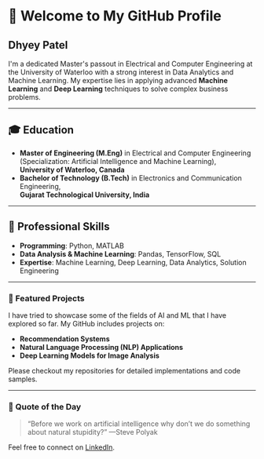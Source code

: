 # 👋 Welcome to My GitHub Profile

## Dhyey Patel 

I'm a dedicated Master's passout in Electrical and Computer Engineering at the University of Waterloo with a strong interest in Data Analytics and Machine Learning. My expertise lies in applying advanced **Machine Learning** and **Deep Learning** techniques to solve complex business problems.

---

## 🎓 Education

- **Master of Engineering (M.Eng)** in Electrical and Computer Engineering (Specialization: Artificial Intelligence and Machine Learning),\
  **University of Waterloo, Canada**
- **Bachelor of Technology (B.Tech)** in Electronics and Communication Engineering,\
  **Gujarat Technological University, India**

---

## 💼 Professional Skills

- **Programming**: Python, MATLAB
- **Data Analysis & Machine Learning**: Pandas, TensorFlow, SQL
- **Expertise**: Machine Learning, Deep Learning, Data Analytics, Solution Engineering

---

### 📂 Featured Projects

I have tried to showcase some of the fields of AI and ML that I have explored so far. My GitHub includes projects on:
- **Recommendation Systems**
- **Natural Language Processing (NLP) Applications**
- **Deep Learning Models for Image Analysis**

Please checkout my repositories for detailed implementations and code samples.

---

### 💬 Quote of the Day
<!--START_SECTION:quote-->
> “Before we work on artificial intelligence why don’t we do something about natural stupidity?”
—Steve Polyak
<!--END_SECTION:quote-->

Feel free to connect on [LinkedIn](https://www.linkedin.com/in/dhyey-patel-3a2a28218/).
